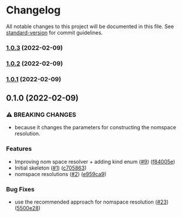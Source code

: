 # Changelog

All notable changes to this project will be documented in this file. See [standard-version](https://github.com/conventional-changelog/standard-version) for commit guidelines.

### [1.0.3](https://github.com/valora-inc/resolve-kit/compare/v1.0.1...v1.0.3) (2022-02-09)

### [1.0.2](https://github.com/valora-inc/resolve-kit/compare/v1.0.1...v1.0.2) (2022-02-09)

### [1.0.1](https://github.com/valora-inc/resolve-kit/compare/v0.1.0...v1.0.1) (2022-02-09)

## 0.1.0 (2022-02-09)


### ⚠ BREAKING CHANGES

* because it changes the parameters for constructing the nomspace
resolution.

### Features

* Improving nom space resolver + adding kind enum ([#9](https://github.com/valora-inc/resolve-kit/issues/9)) ([f84005e](https://github.com/valora-inc/resolve-kit/commit/f84005ea0b522fb6ae40e10ab53d07cf8ef823ef))
* Initial skeleton ([#1](https://github.com/valora-inc/resolve-kit/issues/1)) ([c705863](https://github.com/valora-inc/resolve-kit/commit/c7058637115c80336bf1c80509d56f61c6a1c7c5))
* nomspace resolutions ([#2](https://github.com/valora-inc/resolve-kit/issues/2)) ([e959ca9](https://github.com/valora-inc/resolve-kit/commit/e959ca9ab728ccdfa486e1038145502ef34aeaa1))


### Bug Fixes

* use the recommended approach for nomspace resolution ([#23](https://github.com/valora-inc/resolve-kit/issues/23)) ([5500e28](https://github.com/valora-inc/resolve-kit/commit/5500e28ca0323cee29ee589b4ca25131a7126bd8))
